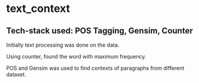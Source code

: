 # text_context

## Tech-stack used: POS Tagging, Gensim, Counter

Initially text processing was done on the data. 

Using counter, found the word with maximum frequency. 
<br />

POS and Gensim was used to find contexts of paragraphs from different dataset. 
